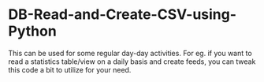 DB-Read-and-Create-CSV-using-Python
===================================

This can be used for some regular day-day activities. For eg. if you want to read a statistics table/view on a daily basis and create feeds, you can tweak this code a bit to utilize for your need.
